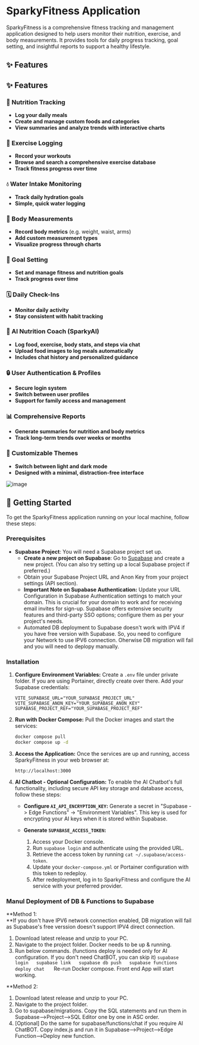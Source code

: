 # SparkyFitness Application

SparkyFitness is a comprehensive fitness tracking and management application designed to help users monitor their nutrition, exercise, and body measurements. It provides tools for daily progress tracking, goal setting, and insightful reports to support a healthy lifestyle.

## ✨ Features

## ✨ Features

### 🍎 Nutrition Tracking

* **Log your daily meals**
* **Create and manage custom foods and categories**
* **View summaries and analyze trends with interactive charts**

### 💪 Exercise Logging

* **Record your workouts**
* **Browse and search a comprehensive exercise database**
* **Track fitness progress over time**

### 💧 Water Intake Monitoring

* **Track daily hydration goals**
* **Simple, quick water logging**

### 📏 Body Measurements

* **Record body metrics** (e.g. weight, waist, arms)
* **Add custom measurement types**
* **Visualize progress through charts**

### 🎯 Goal Setting

* **Set and manage fitness and nutrition goals**
* **Track progress over time**

### 🗓️ Daily Check-Ins

* **Monitor daily activity**
* **Stay consistent with habit tracking**

### 🤖 AI Nutrition Coach (SparkyAI)

* **Log food, exercise, body stats, and steps via chat**
* **Upload food images to log meals automatically**
* **Includes chat history and personalized guidance**

### 🔒 User Authentication & Profiles

* **Secure login system**
* **Switch between user profiles**
* **Support for family access and management**

### 📊 Comprehensive Reports

* **Generate summaries for nutrition and body metrics**
* **Track long-term trends over weeks or months**

### 🎨 Customizable Themes

* **Switch between light and dark mode**
* **Designed with a minimal, distraction-free interface**


![image](https://github.com/user-attachments/assets/ccc7f34e-a663-405f-a4d4-a9888c3197bc)


## 🚀 Getting Started

To get the SparkyFitness application running on your local machine, follow these steps:

### Prerequisites

*   **Supabase Project**: You will need a Supabase project set up.
    *   **Create a new project on Supabase**: Go to [Supabase](https://app.supabase.com/) and create a new project. (You can also try setting up a local Supabase project if preferred.)
    *   Obtain your Supabase Project URL and Anon Key from your project settings (API section).
    *   **Important Note on Supabase Authentication:** Update your URL Configuration in Supabase Authentication settings to match your domain. This is crucial for your domain to work and for receiving email invites for sign-up. Supabase offers extensive security features and third-party SSO options; configure them as per your project's needs.
    *   Automated DB deployment to Supabase doesn't work with IPV4 if you have free version with Supabase. So, you need to configure your Network to use IPV6 connection. Oherwise DB migration will fail and you will need to deplopy manually.       


    

### Installation

1.  **Configure Environment Variables:**
    Create a `.env` file under private folder. If you are using Portainer, directly create over there. 
    Add your Supabase credentials:
    ```
    VITE_SUPABASE_URL="YOUR_SUPABASE_PROJECT_URL"
    VITE_SUPABASE_ANON_KEY="YOUR_SUPABASE_ANON_KEY"
    SUPABASE_PROJECT_REF="YOUR_SUPABASE_PROJECT_REF"    
    ```

2.  **Run with Docker Compose:**
    Pull the Docker images and start the services:
    ```sh
    docker compose pull
    docker compose up -d
    ```

3.  **Access the Application:**
    Once the services are up and running, access SparkyFitness in your web browser at:
    ```
    http://localhost:3000
    ```

4.  **AI Chatbot - Optional Configuration:**
    To enable the AI Chatbot's full functionality, including secure API key storage and database access, follow these steps:

    *   **Configure `AI_API_ENCRYPTION_KEY`:** Generate a secret in "Supabase -> Edge Functions" -> "Environment Variables". This key is used for encrypting your AI keys when it is stored within Supabase.

    *   **Generate `SUPABASE_ACCESS_TOKEN`:**
        1.  Access your Docker console.
        2.  Run `supabase login` and authenticate using the provided URL.
        3.  Retrieve the access token by running `cat ~/.supabase/access-token`.
        4.  Update your `docker-compose.yml` or Portainer configuration with this token to redeploy.
        5.  After redeployment, log in to SparkyFitness and configure the AI service with your preferred provider.
     

### Manul Deployment of DB & Functions to Supabase
**Method 1:  
**If you don't have IPV6 network connection enabled, DB migration will fail as Supabase's free verssion doesn't support IPV4 direct connection.

   1. Download latest release and unzip to your PC.
   2. Navigate to the project folder. Docker needs to be up & running.
   3. Run below commands. (functions deploy is needed only for AI configuration. If you don't need ChatBOT, you can skip it)
``
      supabase login  
      supabase link  
      supabase db push  
      supabase functions deploy chat   
``
Re-run Docker compose. Front end App will start working.

**Method 2:  
   1. Download latest release and unzip to your PC.  
   2. Navigate to the project folder.  
   3. Go to supabase/migrations. Copy the SQL statements and run them in Supabase-->Project-->SQL Editor one by one in ASC order.  
   4. [Optional] Do the same for supabase/functions/chat  if you require AI ChatBOT. Copy index.js and run it in Supabase-->Project-->Edge Function-->Deploy new function.  


